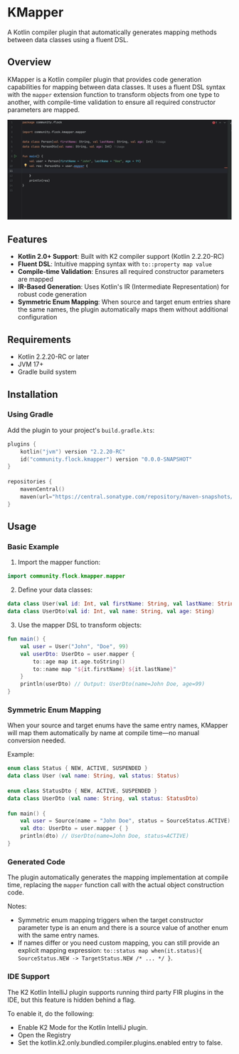 # KMapper

A Kotlin compiler plugin that automatically generates mapping methods between data classes using a fluent DSL.

## Overview

KMapper is a Kotlin compiler plugin that provides code generation capabilities for mapping between data classes. It uses a fluent DSL syntax with the `mapper` extension function to transform objects from one type to another, with compile-time validation to ensure all required constructor parameters are mapped.

![KMapper Demo](static/demo.gif)

## Features

- **Kotlin 2.0+ Support**: Built with K2 compiler support (Kotlin 2.2.20-RC)
- **Fluent DSL**: Intuitive mapping syntax with `to::property map value`
- **Compile-time Validation**: Ensures all required constructor parameters are mapped
- **IR-Based Generation**: Uses Kotlin's IR (Intermediate Representation) for robust code generation
- **Symmetric Enum Mapping**: When source and target enum entries share the same names, the plugin automatically maps them without additional configuration

## Requirements

- Kotlin 2.2.20-RC or later
- JVM 17+
- Gradle build system

## Installation

### Using Gradle

Add the plugin to your project's `build.gradle.kts`:

```kotlin
plugins {
    kotlin("jvm") version "2.2.20-RC"
    id("community.flock.kmapper") version "0.0.0-SNAPSHOT"
}

repositories {
    mavenCentral()
    maven(url="https://central.sonatype.com/repository/maven-snapshots/")
}
```

## Usage

### Basic Example

1. Import the mapper function:

```kotlin
import community.flock.kmapper.mapper
```

2. Define your data classes:

```kotlin
data class User(val id: Int, val firstName: String, val lastName: String, val age: Int)
data class UserDto(val id: Int, val name: String, val age: Sting)
```

3. Use the mapper DSL to transform objects:

```kotlin
fun main() {
    val user = User("John", "Doe", 99)
    val userDto: UserDto = user.mapper {
        to::age map it.age.toString()
        to::name map "${it.firstName} ${it.lastName}"
    }
    println(userDto) // Output: UserDto(name=John Doe, age=99)
}
```

### Symmetric Enum Mapping

When your source and target enums have the same entry names, KMapper will map them automatically by name at compile time—no manual conversion needed.

Example:

```kotlin
enum class Status { NEW, ACTIVE, SUSPENDED }
data class User (val name: String, val status: Status)

enum class StatusDto { NEW, ACTIVE, SUSPENDED }
data class UserDto (val name: String, val status: StatusDto)

fun main() {
    val user = Source(name = "John Doe", status = SourceStatus.ACTIVE)
    val dto: UserDto = user.mapper { }
    println(dto) // UserDto(name=John Doe, status=ACTIVE)
}
```

### Generated Code

The plugin automatically generates the mapping implementation at compile time, replacing the `mapper` function call with the actual object construction code.



Notes:
- Symmetric enum mapping triggers when the target constructor parameter type is an enum and there is a source value of another enum with the same entry names.
- If names differ or you need custom mapping, you can still provide an explicit mapping expression: `to::status map when(it.status){ SourceStatus.NEW -> TargetStatus.NEW /* ... */ }`.

### IDE Support
The K2 Kotlin IntelliJ plugin supports running third party FIR plugins in the IDE, but this feature is hidden behind a flag.

To enable it, do the following:

- Enable K2 Mode for the Kotlin IntelliJ plugin.
- Open the Registry
- Set the kotlin.k2.only.bundled.compiler.plugins.enabled entry to false.